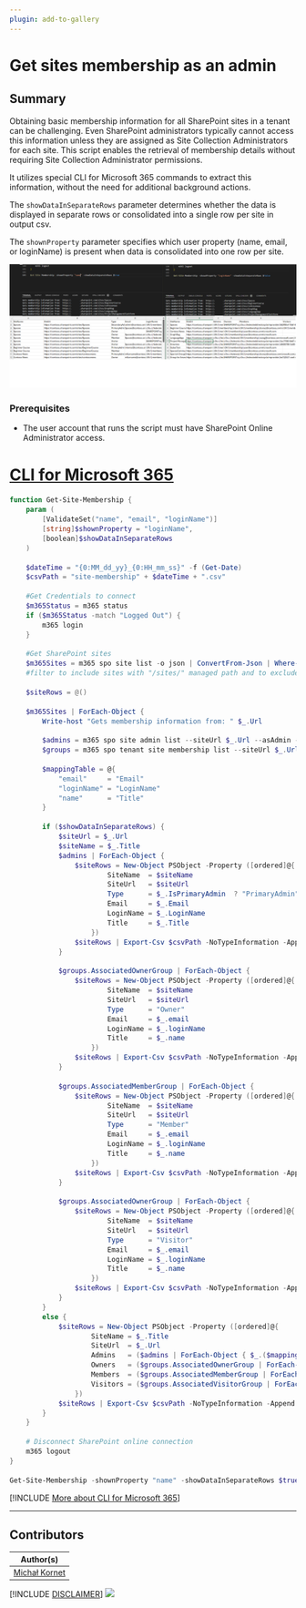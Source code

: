 ```yaml
---
plugin: add-to-gallery
---
```


# Get sites membership as an admin

## Summary

Obtaining basic membership information for all SharePoint sites in a tenant can be challenging. Even SharePoint administrators typically cannot access this information unless they are assigned as Site Collection Administrators for each site. This script enables the retrieval of membership details without requiring Site Collection Administrator permissions. 

It utilizes special CLI for Microsoft 365 commands to extract this information, without the need for additional background actions.

The `showDataInSeparateRows` parameter determines whether the data is displayed in separate rows or consolidated into a single row per site in output csv.

The `shownProperty` parameter specifies which user property (name, email, or loginName) is present when data is consolidated into one row per site.

![Example Screenshot](assets/preview.png)

### Prerequisites

- The user account that runs the script must have SharePoint Online Administrator access.

# [CLI for Microsoft 365](#tab/cli-m365-ps)

```powershell
function Get-Site-Membership {
    param (
        [ValidateSet("name", "email", "loginName")]
        [string]$shownProperty = "loginName",
        [boolean]$showDataInSeparateRows
    )

    $dateTime = "{0:MM_dd_yy}_{0:HH_mm_ss}" -f (Get-Date)
    $csvPath = "site-membership" + $dateTime + ".csv"

    #Get Credentials to connect
    $m365Status = m365 status
    if ($m365Status -match "Logged Out") {
        m365 login
    }

    #Get SharePoint sites
    $m365Sites = m365 spo site list -o json | ConvertFrom-Json | Where-Object { $_.Url -like '*/sites/*' -and $_.Template -ne 'RedirectSite#0' }
    #filter to include sites with "/sites/" managed path and to exclude the redirect sites 

    $siteRows = @()

    $m365Sites | ForEach-Object {
        Write-host "Gets membership information from: " $_.Url

        $admins = m365 spo site admin list --siteUrl $_.Url --asAdmin -o json | ConvertFrom-Json
        $groups = m365 spo tenant site membership list --siteUrl $_.Url -o json | ConvertFrom-Json
        
        $mappingTable = @{
            "email"     = "Email"
            "loginName" = "LoginName"
            "name"      = "Title"
        }

        if ($showDataInSeparateRows) {
            $siteUrl = $_.Url
            $siteName = $_.Title
            $admins | ForEach-Object {
                $siteRows = New-Object PSObject -Property ([ordered]@{
                        SiteName  = $siteName
                        SiteUrl   = $siteUrl
                        Type      = $_.IsPrimaryAdmin  ? "PrimaryAdmin"  :"SecondaryAdmin"
                        Email     = $_.Email
                        LoginName = $_.LoginName
                        Title     = $_.Title
                    }) 
                $siteRows | Export-Csv $csvPath -NoTypeInformation -Append
            }

            $groups.AssociatedOwnerGroup | ForEach-Object {
                $siteRows = New-Object PSObject -Property ([ordered]@{
                        SiteName  = $siteName
                        SiteUrl   = $siteUrl
                        Type      = "Owner"
                        Email     = $_.email
                        LoginName = $_.loginName
                        Title     = $_.name
                    }) 
                $siteRows | Export-Csv $csvPath -NoTypeInformation -Append
            }

            $groups.AssociatedMemberGroup | ForEach-Object {
                $siteRows = New-Object PSObject -Property ([ordered]@{
                        SiteName  = $siteName
                        SiteUrl   = $siteUrl
                        Type      = "Member"
                        Email     = $_.email
                        LoginName = $_.loginName
                        Title     = $_.name
                    }) 
                $siteRows | Export-Csv $csvPath -NoTypeInformation -Append
            }

            $groups.AssociatedOwnerGroup | ForEach-Object {
                $siteRows = New-Object PSObject -Property ([ordered]@{
                        SiteName  = $siteName
                        SiteUrl   = $siteUrl
                        Type      = "Visitor"
                        Email     = $_.email
                        LoginName = $_.loginName
                        Title     = $_.name
                    }) 
                $siteRows | Export-Csv $csvPath -NoTypeInformation -Append
            }
        }
        else {
            $siteRows = New-Object PSObject -Property ([ordered]@{
                    SiteName = $_.Title 
                    SiteUrl  = $_.Url
                    Admins   = ($admins | ForEach-Object { $_.($mappingTable[$shownProperty]) }) -join ";"
                    Owners   = ($groups.AssociatedOwnerGroup | ForEach-Object { $_.$shownProperty }) -join ";"
                    Members  = ($groups.AssociatedMemberGroup | ForEach-Object { $_.$shownProperty }) -join ";"
                    Visitors = ($groups.AssociatedVisitorGroup | ForEach-Object { $_.$shownProperty }) -join ";"
                }) 
            $siteRows | Export-Csv $csvPath -NoTypeInformation -Append
        }
    }

    # Disconnect SharePoint online connection
    m365 logout
}

Get-Site-Membership -shownProperty "name" -showDataInSeparateRows $true
```

[!INCLUDE [More about CLI for Microsoft 365](../../docfx/includes/MORE-CLIM365.md)]

***

## Contributors

| Author(s)                                 |
| ----------------------------------------- |
| [Michał Kornet](https://github.com/mkm17) |


[!INCLUDE [DISCLAIMER](../../docfx/includes/DISCLAIMER.md)]
<img src="https://m365-visitor-stats.azurewebsites.net/script-samples/scripts/spo-get-sites-membership-as-admin" aria-hidden="true" />
